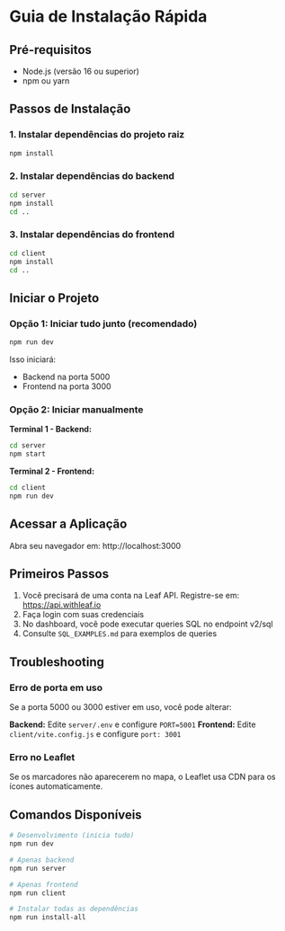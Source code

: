# Guia de Instalação Rápida

## Pré-requisitos

- Node.js (versão 16 ou superior)
- npm ou yarn

## Passos de Instalação

### 1. Instalar dependências do projeto raiz

```bash
npm install
```

### 2. Instalar dependências do backend

```bash
cd server
npm install
cd ..
```

### 3. Instalar dependências do frontend

```bash
cd client
npm install
cd ..
```

## Iniciar o Projeto

### Opção 1: Iniciar tudo junto (recomendado)

```bash
npm run dev
```

Isso iniciará:
- Backend na porta 5000
- Frontend na porta 3000

### Opção 2: Iniciar manualmente

**Terminal 1 - Backend:**
```bash
cd server
npm start
```

**Terminal 2 - Frontend:**
```bash
cd client
npm run dev
```

## Acessar a Aplicação

Abra seu navegador em: http://localhost:3000

## Primeiros Passos

1. Você precisará de uma conta na Leaf API. Registre-se em: https://api.withleaf.io
2. Faça login com suas credenciais
3. No dashboard, você pode executar queries SQL no endpoint v2/sql
4. Consulte `SQL_EXAMPLES.md` para exemplos de queries

## Troubleshooting

### Erro de porta em uso

Se a porta 5000 ou 3000 estiver em uso, você pode alterar:

**Backend:** Edite `server/.env` e configure `PORT=5001`
**Frontend:** Edite `client/vite.config.js` e configure `port: 3001`

### Erro no Leaflet

Se os marcadores não aparecerem no mapa, o Leaflet usa CDN para os ícones automaticamente.

## Comandos Disponíveis

```bash
# Desenvolvimento (inicia tudo)
npm run dev

# Apenas backend
npm run server

# Apenas frontend
npm run client

# Instalar todas as dependências
npm run install-all
```


